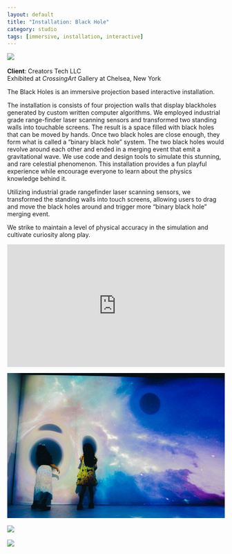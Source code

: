 ```yaml
---
layout: default
title: "Installation: Black Hole"
category: studio
tags: [immersive, installation, interactive]
---
```


![](/assets/image/blackhole_10.jpg)

**Client**: Creators Tech LLC         
Exhibited at *CrossingArt* Gallery at Chelsea, New York

The Black Holes is an immersive projection based interactive installation.

The installation is consists of four projection walls that display blackholes generated by custom written computer algorithms. We employed industrial grade range-finder laser scanning sensors and transformed two standing walls into touchable screens. The result is a space filled with black holes that can be moved by hands. Once two black holes are close enough, they form what is called a “binary black hole” system. The two black holes would revolve around each other and ended in a merging event that emit a gravitational wave. We use code and design tools to simulate this stunning, and rare celestial phenomenon. This installation provides a fun playful experience while encourage everyone to learn about the physics knowledge behind it.

Utilizing industrial grade rangefinder laser scanning sensors, we transformed the standing walls into touch screens, allowing users to drag and move the black holes around and trigger more “binary black hole” merging event.


We strike to maintain a level of physical accuracy in the simulation and cultivate curiosity along play.

<div style="padding:56.25% 0 0 0;position:relative;"><iframe src="https://player.vimeo.com/video/350841826?title=0&byline=0&portrait=0" style="position:absolute;top:0;left:0;width:100%;height:100%;" frameborder="0" allow="autoplay; fullscreen" allowfullscreen></iframe></div><script src="https://player.vimeo.com/api/player.js"></script>



![](/assets/image/blackhole_16.gif)




![](/assets/image/blackhole_18.jpg)


![](/assets/image/blackhole_11.jpg)
